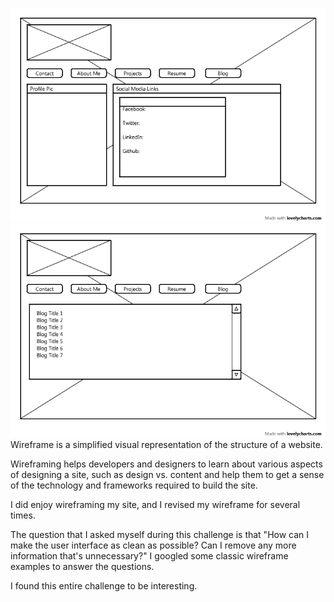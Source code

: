 ![index page wireframe](wireframe-index.png)
![blog index page wireframe](wireframe-blog-index.png)
Wireframe is a simplified visual representation of the structure of a website. 

Wireframing helps developers and designers to learn about various aspects of designing a site, such as design vs. content and help them to get a sense of the technology and frameworks required to build the site. 

I did enjoy wireframing my site, and I revised my wireframe for several times. 

The question that I asked myself during this challenge is that "How can I make the user interface as clean as possible? Can I remove any more information that's unnecessary?" I googled some classic wireframe examples to answer the questions.

I found this entire challenge to be interesting.
